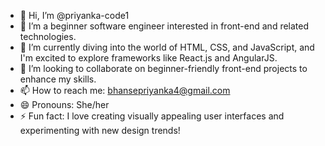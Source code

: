 - 👋 Hi, I’m @priyanka-code1
- 👀 I’m a beginner software engineer interested in front-end and related technologies.
- 🌱 I’m currently diving into the world of HTML, CSS, and JavaScript, and I'm excited to explore frameworks like React.js and AngularJS.
- 💞️ I’m looking to collaborate on beginner-friendly front-end projects to enhance my skills.
- 📫 How to reach me: bhansepriyanka4@gmail.com
- 😄 Pronouns: She/her
- ⚡ Fun fact: I love creating visually appealing user interfaces and experimenting with new design trends!
